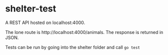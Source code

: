 # shelter-test

A REST API hosted on localhost:4000.

The lone route is http://localhost:4000/animals. The response is returned in JSON.

Tests can be run by going into the shelter folder and call ```go test```
